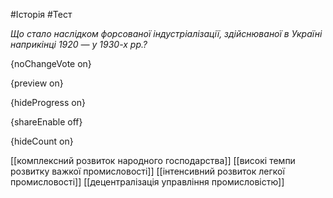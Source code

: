 #Історія #Тест

*Що стало наслідком форсованої індустріалізації, здійснюваної в Україні наприкінці 1920 — у 1930-х рр.?*

{noChangeVote on}

{preview on}

{hideProgress on}

{shareEnable off}

{hideCount on}

[[комплексний розвиток народного господарства]]
[[високі темпи розвитку важкої промисловості]]
[[інтенсивний розвиток легкої промисловості]]
[[децентралізація управління промисловістю]]
